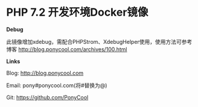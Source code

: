# PHP 7.2 开发环境Docker镜像

**Debug**

此镜像增加xdebug，需配合PHPStrom、XdebugHelper使用，使用方法可参考博客
http://blog.ponycool.com/archives/100.html

**Links**

Blog: http://blog.ponycool.com

Email: pony#ponycool.com(将#替换为@)

Git: https://github.com/PonyCool